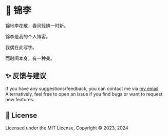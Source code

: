 # 🎏 锦李

锦地李花散，春风轻拂一时新。

锦李是我的个人博客。

我偶在此写字。

而时间本身，有一种美。

## ✨ 反馈与建议

If you have any suggestions/feedback, you can contact me via [my email](mailto:likun@msn.cn). Alternatively, feel free to open an issue if you find bugs or want to request new features.

## 📜 License

Licensed under the MIT License, Copyright © 2023, 2024
